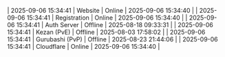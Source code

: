 | 2025-09-06 15:34:41 | Website | Online | 2025-09-06 15:34:40 |
| 2025-09-06 15:34:41 | Registration | Online | 2025-09-06 15:34:40 |
| 2025-09-06 15:34:41 | Auth Server | Offline | 2025-08-18 09:33:31 |
| 2025-09-06 15:34:41 | Kezan (PvE) | Offline | 2025-08-03 17:58:02 |
| 2025-09-06 15:34:41 | Gurubashi (PvP) | Offline | 2025-08-23 21:44:06 |
| 2025-09-06 15:34:41 | Cloudflare | Online | 2025-09-06 15:34:40 |
